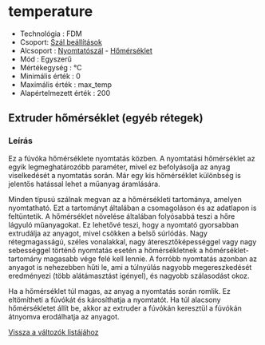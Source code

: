 # temperature

* Technológia : FDM
* Csoport: [Szál beállítások](../../konfig/filament_settings.md)
* Alcsoport : [Nyomtatószál](../../konfig/filament_settings.md#nyomtatoszal) - [Hőmérséklet](../../konfig/filament_settings.md#homerseklet)
* Mód : Egyszerű
* Mértékegység : °C
* Minimális érték :  0
* Maximális érték :  max\_temp
* Alapértelmezett érték :  200

## Extruder hőmérséklet \(egyéb rétegek\)

### Leírás

Ez a fúvóka hőmérséklete nyomtatás közben. A nyomtatási hőmérséklet az egyik legmeghatározóbb paraméter, mivel ez befolyásolja az anyag viselkedését a nyomtatás során. Már egy kis hőmérséklet különbség is jelentős hatással lehet a műanyag áramlására.

Minden típusú szálnak megvan az a hőmérsékleti tartománya, amelyen nyomtatható. Ezt a tartományt általában a csomagoláson és az adatlapon is feltüntetik. A hőmérséklet növelése általában folyósabbá teszi a hőre lágyuló műanyagokat. Ez lehetővé teszi, hogy a nyomtató gyorsabban extrudálja az anyagot, mivel csökken a belső súrlódás. Nagy rétegmagasságú, széles vonalakkal, nagy áteresztőképességgel vagy nagy sebességgel történő nyomtatás esetén a hőmérsékletnek a hőmérséklet-tartomány magasabb vége felé kell lennie. A forróbb nyomtatás azonban az anyagot is nehezebben hűti le, ami a túlnyúlás nagyobb megereszkedését eredményezi \(több alátámasztást igényel\), és nagyobb szálasodást okoz.

Ha a hőmérséklet túl magas, az anyag a nyomtatás során romlik. Ez eltömítheti a fúvókát és károsíthatja a nyomtatót. Ha túl alacsony hőmérsékletet állít be, akkor az extruder a fúvókán keresztül a fúvókán átnyomva erodálhatja az anyagot.

[Vissza a változók listájához](./)

